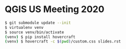 # QGIS US Meeting 2020

``` bash
$ git submodule update --init
$ virtualenv venv
$ source venv/bin/activate
(venv) $ pip install hovercraft
(venv) $ hovercraft -c $(pwd)/custom.css slides.rst
```
